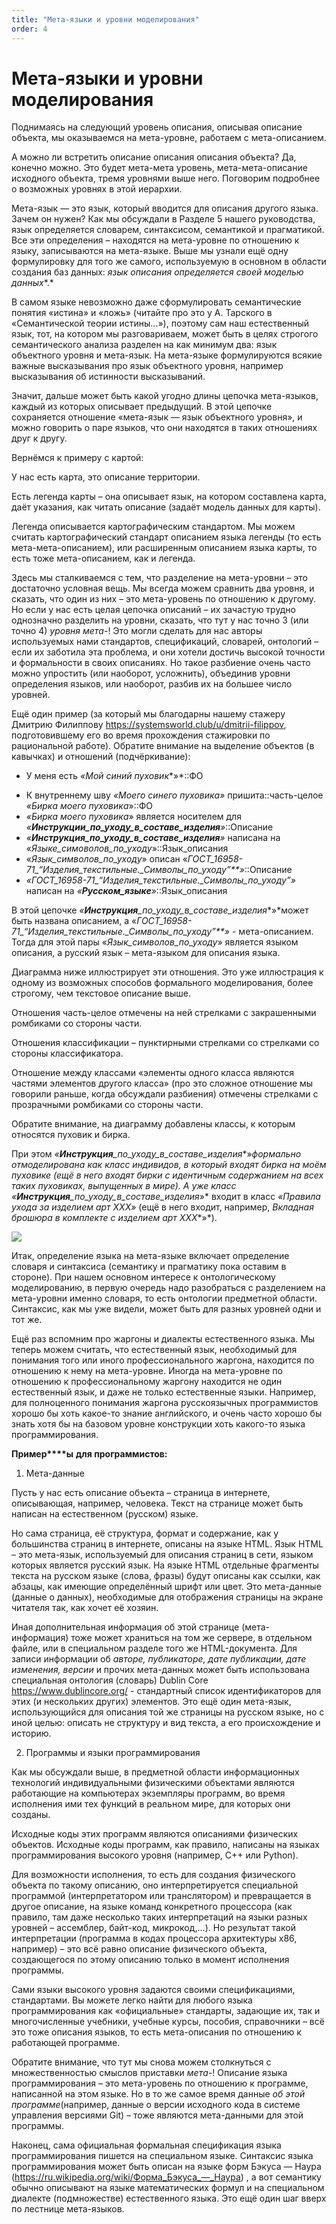 ```yaml
---
title: "Мета-языки и уровни моделирования"
order: 4
---
```


# Мета-языки и уровни моделирования

Поднимаясь на следующий уровень описания, описывая описание объекта, мы оказываемся на мета-уровне, работаем с мета-описанием.

А можно ли встретить описание описания описания объекта? Да, конечно можно. Это будет мета-мета уровень, мета-мета-описание исходного объекта, тремя уровнями выше него. Поговорим подробнее о возможных уровнях в этой иерархии.

Мета-язык — это язык, который вводится для описания другого языка. Зачем он нужен? Как мы обсуждали в Разделе 5 нашего руководства, язык определяется словарем, синтаксисом, семантикой и прагматикой. Все эти определения – находятся на мета-уровне по отношению к языку, записываются на мета-языке. Выше мы узнали ещё одну формулировку для того же самого, используемую в основном в области создания баз данных: *язык описания определяется своей моделью данных**.*

В самом языке невозможно даже сформулировать семантические понятия «истина» и «ложь» (читайте про это у А. Тарского в «Семантической теории истины...»), поэтому сам наш естественный язык, тот, на котором мы разговариваем, может быть в целях строгого семантического анализа разделен на как минимум два: язык объектного уровня и мета-язык. На мета-языке формулируются всякие важные высказывания про язык объектного уровня, например высказывания об истинности высказываний.

Значит, дальше может быть какой угодно длины цепочка мета-языков, каждый из которых описывает предыдущий. В этой цепочке сохраняется отношение «мета-язык — язык объектного уровня», и можно говорить о паре языков, что они находятся в таких отношениях друг к другу.

Вернёмся к примеру с картой:

У нас есть карта, это описание территории.

Есть легенда карты – она описывает язык, на котором составлена карта, даёт указания, как читать описание (задаёт модель данных для карты).

Легенда описывается картографическим стандартом. Мы можем считать картографический стандарт описанием языка легенды (то есть мета-мета-описанием), или расширенным описанием языка карты, то есть тоже мета-описанием, как и легенда.

Здесь мы сталкиваемся с тем, что разделение на мета-уровни – это достаточно условная вещь. Мы всегда можем сравнить два уровня, и сказать, что один из них – это мета-уровень по отношению к другому. Но если у нас есть целая цепочка описаний – их зачастую трудно однозначно разделить на уровни, сказать, что тут у нас точно 3 (или точно 4) *уровня мета-*! Это могли сделать для нас авторы используемых нами стандартов, спецификаций, словарей, онтологий – если их заботила эта проблема, и они хотели достичь высокой точности и формальности в своих описаниях. Но такое разбиение очень часто можно упростить (или наоборот, усложнить), объединив уровни определения языков, или наоборот, разбив их на большее число уровней.

Ещё один пример (за который мы благодарны нашему стажеру Дмитрию Филиппову <https://systemsworld.club/u/dmitrii-filippov>, подготовившему его во время прохождения стажировки по рациональной работе). Обратите внимание на выделение объектов (в кавычках) и отношений (подчёркивание):

* У меня есть *«Мой синий пуховик**»*::ФО

+ К внутреннему шву *«Моего синего пуховика»* пришита::часть-целое *«Бирка моего пуховика*»::ФО
+ *«Бирка моего пуховика*» является носителем для *«**Инструкции\_по\_уходу\_в\_составе\_изделия**»*::Описание
+ *«**Инструкция\_по\_уходу\_в\_составе\_изделия**»* написана на «*Языке\_симоволов\_по\_уходу*»::Язык\_описания
+ «*Язык\_символов\_по\_уходу*» описан «*ГОСТ\_16958-71\_“Изделия\_текстильные.\_Символы\_по\_уходу”**»*::Описание
+ *«ГОСТ\_16958-71\_“Изделия\_текстильные.\_Символы\_по\_уходу”»* написан на *«**Русском\_языке**»*::Язык\_описания

В этой цепочке *«**Инструкция**\_по\_уходу\_в\_составе\_изделия**»*может быть названа описанием, а «*ГОСТ\_16958-71\_“Изделия\_текстильные.\_Символы\_по\_уходу”**»* - мета-описанием. Тогда для этой пары «*Язык\_символов\_по\_уходу*» является языком описания, а русский язык – мета-языком для описания языка.

Диаграмма ниже иллюстрирует эти отношения. Это уже иллюстрация к одному из возможных способов формального моделирования, более строгому, чем текстовое описание выше.

Отношения часть-целое отмечены на ней стрелками с закрашенными ромбиками со стороны части.

Отношения классификации – пунктирными стрелками со стрелками со стороны классификатора.

Отношение между классами «элементы одного класса являются частями элементов другого класса» (про это сложное отношение мы говорили раньше, когда обсуждали разбиения) отмечены стрелками с прозрачными ромбиками со стороны части.

Обратите внимание, на диаграмму добавлены классы, к которым относятся пуховик и бирка.

При этом *«**Инструкция**\_по\_уходу\_в\_составе\_изделия**»*формально отмоделирована как класс индивидов, в который входят бирка на моём пуховике (ещё в него входят бирки с идентичным содержанием на всех таких пуховиках, выпущенных в мире). А уже класс *«**Инструкция**\_по\_уходу\_в\_составе\_изделия**»* входит в класс *«Правила ухода за изделием арт ХХХ»* (ещё в него входит, например, *Вкладная брошюра в комплекте* *с* *изделием арт ХХХ**»*).

![](/ru/professional/rational-work/31.png)

Итак, определение языка на мета-языке включает определение словаря и синтаксиса (семантику и прагматику пока оставим в стороне). При нашем основном интересе к онтологическому моделированию, в первую очередь надо разобраться с разделением на мета-уровни именно словаря, то есть онтологии предметной области. Синтаксис, как мы уже видели, может быть для разных уровней одни и тот же.

Ещё раз вспомним про жаргоны и диалекты естественного языка. Мы теперь можем считать, что естественный язык, необходимый для понимания того или иного профессионального жаргона, находится по отношению к нему на мета-уровне. Иногда на мета-уровне по отношению к профессиональному жаргону находится не один естественный язык, и даже не только естественные языки. Например, для полноценного понимания жаргона русскоязычных программистов хорошо бы хоть какое-то знание английского, и очень часто хорошо бы знать хотя бы на базовом уровне конструкции хоть какого-то языка программирования.

**Пример****ы** **для программистов:**

1. Мета-данные

Пусть у нас есть описание объекта – страница в интернете, описывающая, например, человека. Текст на странице может быть написан на естественном (русском) языке.

Но сама страница, её структура, формат и содержание, как у большинства страниц в интернете, описаны на языке HTML. Язык HTML – это мета-язык, используемый для описания страниц в сети, языком которых является русский язык. На языке HTML отдельные фрагменты текста на русском языке (слова, фразы) будут описаны как ссылки, как абзацы, как имеющие определённый шрифт или цвет. Это мета-данные (данные о данных), необходимые для отображения страницы на экране читателя так, как хочет её хозяин.

Иная дополнительная информация об этой странице (мета-информация) тоже может храниться на том же сервере, в отдельном файле, или в специальном разделе того же HTML-документа. Для записи информации об *авторе, публикаторе, дате публикации, дате изменения, версии* и прочих мета-данных может быть использована специальная онтология (словарь) Dublin Core <https://www.dublincore.org/> - стандартный список идентификаторов для этих (и нескольких других) элементов. Это ещё один мета-язык, использующийся для описания той же страницы на русском языке, но с иной целью: описать не структуру и вид текста, а его происхождение и историю.

2. Программы и языки программирования

Как мы обсуждали выше, в предметной области информационных технологий индивидуальными физическими объектами являются работающие на компьютерах экземпляры программ, во время исполнения ими тех функций в реальном мире, для которых они созданы.

Исходные коды этих программ являются описаниями физических объектов. Исходные коды программ, как правило, написаны на языках программирования высокого уровня (например, C++ или Python).

Для возможности исполнения, то есть для создания физического объекта по такому описанию, оно интерпретируется специальной программой (интерпретатором или транслятором) и превращается в другое описание, на языке команд конкретного процессора (как правило, там даже несколько таких интерпретаций на языки разных уровней – ассемблер, байт-код, микрокод,…). Но результат такой интерпретации (программа в кодах процессора архитектуры x86, например) – это всё равно описание физического объекта, создающегося по этому описанию только в момент исполнения программы.

Сами языки высокого уровня задаются своими спецификациями, стандартами. Вы можете легко найти для любого языка программирования как «официальные» стандарты, задающие их, так и многочисленные учебники, учебные курсы, пособия, справочники – всё это тоже описания языков, то есть мета-описания по отношению к работающей программе.

Обратите внимание, что тут мы снова можем столкнуться с множественностью смыслов приставки *мета-*! Описание языка программирования – это мета-уровень по отношению к программе, написанной на этом языке. Но в то же самое время данные *об этой программе*(например, данные о версии исходного кода в системе управления версиями Git) – тоже являются мета-данными для этой программы.

Наконец, сама официальная формальная спецификация языка программирования пишется на специальном языке. Синтаксис языка программирования может быть описан на языке форм Бэкуса — Наура ([h](https://ru.wikipedia.org/wiki/Форма_Бэкуса_—_Наура)[ttps](https://ru.wikipedia.org/wiki/Форма_Бэкуса_—_Наура)[://ru.wikipedia.org/](https://ru.wikipedia.org/wiki/Форма_Бэкуса_—_Наура)[wiki](https://ru.wikipedia.org/wiki/Форма_Бэкуса_—_Наура)[/](https://ru.wikipedia.org/wiki/Форма_Бэкуса_—_Наура)[Форма\_Бэкуса](https://ru.wikipedia.org/wiki/Форма_Бэкуса_—_Наура)[\_—\_Наура](https://ru.wikipedia.org/wiki/Форма_Бэкуса_—_Наура)) , а вот семантику обычно описывают на языке математических формул и на специальном диалекте (подмножестве) естественного языка. Это ещё один шаг вверх по лестнице мета-языков.